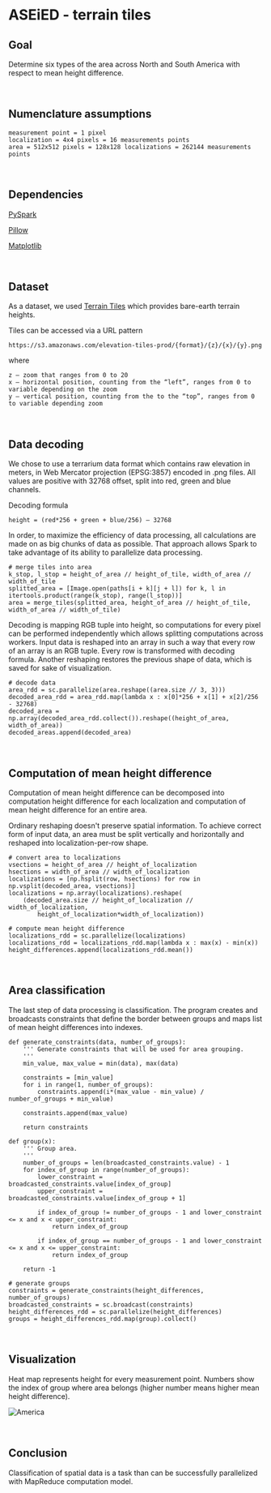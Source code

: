 ASEiED - terrain tiles
======================
Goal
----
Determine six types of the area across North and South America with respect to mean height difference.

<br>

Numenclature assumptions
------------------------
    measurement point = 1 pixel
    localization = 4x4 pixels = 16 measurements points
    area = 512x512 pixels = 128x128 localizations = 262144 measurements points

<br>

Dependencies
------------
[PySpark](https://spark.apache.org/docs/latest/api/python/index.html)

[Pillow](https://pillow.readthedocs.io/en/stable/)

[Matplotlib](https://matplotlib.org/)

<br>

Dataset
-------
As a dataset, we used [Terrain Tiles](https://registry.opendata.aws/terrain-tiles/) which provides bare-earth terrain heights.

Tiles can be accessed via a URL pattern

    https://s3.amazonaws.com/elevation-tiles-prod/{format}/{z}/{x}/{y}.png

where

    z – zoom that ranges from 0 to 20
    x – horizontal position, counting from the “left”, ranges from 0 to variable depending on the zoom
    y – vertical position, counting from the to the “top”, ranges from 0 to variable depending zoom

<br>

Data decoding
-------------
We chose to use a terrarium data format which contains raw elevation in meters, in Web Mercator projection (EPSG:3857) encoded in .png files. All values are positive with 32768 offset, split into red, green and blue channels.

Decoding formula

    height = (red*256 + green + blue/256) – 32768

In order, to maximize the efficiency of data processing, all calculations are made on as big chunks of data as possible. That approach allows Spark to take advantage of its ability to parallelize data processing.

    # merge tiles into area
    k_stop, l_stop = height_of_area // height_of_tile, width_of_area // width_of_tile
    splitted_area = [Image.open(paths[i + k][j + l]) for k, l in itertools.product(range(k_stop), range(l_stop))]
    area = merge_tiles(splitted_area, height_of_area // height_of_tile, width_of_area // width_of_tile)

Decoding is mapping RGB tuple into height, so computations for every pixel can be performed independently which allows splitting computations across workers. Input data is reshaped into an array in such a way that every row of an array is an RGB tuple. Every row is transformed with decoding formula. Another reshaping restores the previous shape of data, which is saved for sake of visualization.

    # decode data
    area_rdd = sc.parallelize(area.reshape((area.size // 3, 3)))
    decoded_area_rdd = area_rdd.map(lambda x : x[0]*256 + x[1] + x[2]/256 - 32768)
    decoded_area = np.array(decoded_area_rdd.collect()).reshape((height_of_area, width_of_area))
    decoded_areas.append(decoded_area)

<br>

Computation of mean height difference
-------------------------------------
Computation of mean height difference can be decomposed into computation height difference for each localization and computation of mean height difference for an entire area.

Ordinary reshaping doesn't preserve spatial information. To achieve correct form of input data, an area must be split vertically and horizontally and reshaped into localization-per-row shape.

    # convert area to localizations
    vsections = height_of_area // height_of_localization
    hsections = width_of_area // width_of_localization
    localizations = [np.hsplit(row, hsections) for row in np.vsplit(decoded_area, vsections)]
    localizations = np.array(localizations).reshape(
        (decoded_area.size // height_of_localization // width_of_localization,
            height_of_localization*width_of_localization))
    
    # compute mean height difference
    localizations_rdd = sc.parallelize(localizations)
    localizations_rdd = localizations_rdd.map(lambda x : max(x) - min(x))
    height_differences.append(localizations_rdd.mean())

<br>

Area classification
-------------------
The last step of data processing is classification. The program creates and broadcasts constraints that define the border between groups and maps list of mean height differences into indexes.

    def generate_constraints(data, number_of_groups):
        ''' Generate constraints that will be used for area grouping.
        '''
        min_value, max_value = min(data), max(data)

        constraints = [min_value]
        for i in range(1, number_of_groups):
            constraints.append(i*(max_value - min_value) / number_of_groups + min_value)
        
        constraints.append(max_value)

        return constraints

    def group(x):
        ''' Group area.
        '''
        number_of_groups = len(broadcasted_constraints.value) - 1
        for index_of_group in range(number_of_groups):
            lower_constraint = broadcasted_constraints.value[index_of_group]
            upper_constraint = broadcasted_constraints.value[index_of_group + 1]

            if index_of_group != number_of_groups - 1 and lower_constraint <= x and x < upper_constraint:
                return index_of_group
            
            if index_of_group == number_of_groups - 1 and lower_constraint <= x and x <= upper_constraint:
                return index_of_group
        
        return -1

    # generate groups
    constraints = generate_constraints(height_differences, number_of_groups)
    broadcasted_constraints = sc.broadcast(constraints)
    height_differences_rdd = sc.parallelize(height_differences)
    groups = height_differences_rdd.map(group).collect()

<br>

Visualization
-------------
Heat map represents height for every measurement point. Numbers show the index of group where area belongs (higher number means higher mean height difference).

![America](https://sh7xlq.db.files.1drv.com/y4m-okdxhJ2odSs-B0_C2IhI2CA-z3vTMl83oqsT3OO45hIOm_pKlE7fOCGftA-3XUd6pf4Pzj1a8CuGBqqmdOuTWafktna48Lzrv-i7G_McNZPFauMVjOqEIRgsQuc3xTx9HiOpmKC_KMTzzOOKyfSVzUqmMgC_Cpt9FWxnoVdSAQs-xGx6toFeCDqfSUIWJsAvjFUAHOZqbv4KKiSGQIMXQ?width=960&height=976&cropmode=none)

<br>

Conclusion
----------
Classification of spatial data is a task than can be successfully parallelized with MapReduce computation model.